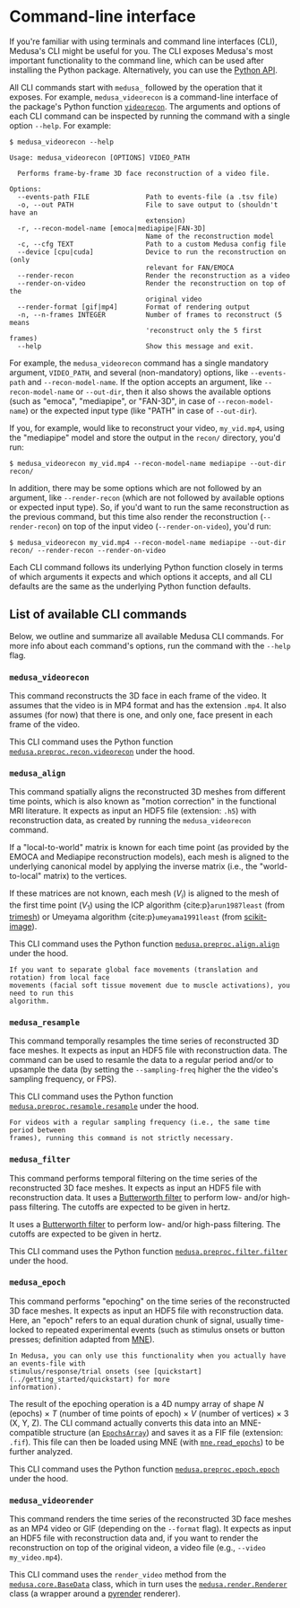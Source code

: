 # Command-line interface

If you're familiar with using terminals and command line interfaces (CLI), Medusa's
CLI might be useful for you. The CLI exposes Medusa's most important functionality
to the command line, which can be used after installing the Python package. Alternatively,
you can use the [Python API](./python).

All CLI commands start with `medusa_` followed by the operation that it exposes.
For example, `medusa_videorecon` is a command-line interface of the package's Python
function [`videorecon`](./python/preproc/recon/index). The arguments and options of each CLI
command can be inspected by running the command with a single option `--help`. For
example:

```console
$ medusa_videorecon --help

Usage: medusa_videorecon [OPTIONS] VIDEO_PATH

  Performs frame-by-frame 3D face reconstruction of a video file.

Options:
  --events-path FILE              Path to events-file (a .tsv file)
  -o, --out PATH                  File to save output to (shouldn't have an
                                  extension)
  -r, --recon-model-name [emoca|mediapipe|FAN-3D]
                                  Name of the reconstruction model
  -c, --cfg TEXT                  Path to a custom Medusa config file
  --device [cpu|cuda]             Device to run the reconstruction on (only
                                  relevant for FAN/EMOCA
  --render-recon                  Render the reconstruction as a video
  --render-on-video               Render the reconstruction on top of the
                                  original video
  --render-format [gif|mp4]       Format of rendering output
  -n, --n-frames INTEGER          Number of frames to reconstruct (5 means
                                  'reconstruct only the 5 first frames)
  --help                          Show this message and exit.
```

For example, the `medusa_videorecon` command has a single mandatory argument,
`VIDEO_PATH`, and several (non-mandatory) options, like `--events-path` and 
`--recon-model-name`. If the option accepts an argument, like `--recon-model-name` or
`--out-dir`, then it also shows the available options (such as "emoca", "mediapipe", or
"FAN-3D", in case of `--recon-model-name`) or the expected input type (like "PATH" in 
case of `--out-dir`). 

If you, for example, would like to reconstruct your video, 
`my_vid.mp4`, using the "mediapipe" model and store the output in the `recon/` directory,
you'd run:

```console
$ medusa_videorecon my_vid.mp4 --recon-model-name mediapipe --out-dir recon/
```

In addition, there may be some options which are not followed by an argument, like
`--render-recon` (which are not followed by available options or expected input type).
So, if you'd want to run the same reconstruction as the previous command, but this time
also render the reconstruction (`--render-recon`) on top of the input video 
(`--render-on-video`), you'd run:

```console
$ medusa_videorecon my_vid.mp4 --recon-model-name mediapipe --out-dir recon/ --render-recon --render-on-video
```

Each CLI command follows its underlying Python function closely in terms of which
arguments it expects and which options it accepts, and all CLI defaults are the same
as the underlying Python function defaults.

## List of available CLI commands

Below, we outline and summarize all available Medusa CLI commands. For more info about
each command's options, run the command with the `--help` flag.

### `medusa_videorecon`

This command reconstructs the 3D face in each frame of the video. It assumes that the
video is in MP4 format and has the extension `.mp4`. It also assumes (for now) that
there is one, and only one, face present in each frame of the video. 

This CLI command uses the Python function
[`medusa.preproc.recon.videorecon`](./python/preproc/recon/index) under the hood.

### `medusa_align`

This command spatially aligns the reconstructed 3D meshes from different time points,
which is also known as "motion correction" in the functional MRI literature. It expects
as input an HDF5 file (extension: `.h5`) with reconstruction data, as created by running
the `medusa_videorecon` command.

If a "local-to-world" matrix is known for each time point (as provided by the EMOCA and
Mediapipe reconstruction models), each mesh is aligned to the underlying canonical model
by applying the inverse matrix (i.e., the "world-to-local" matrix) to the vertices.

If these matrices are not known, each mesh ($V_{i}$) is aligned to the mesh of the first
time point ($V_{1}$) using the ICP algorithm {cite:p}`arun1987least` (from
[trimesh](https://trimsh.org/trimesh.registration.html)) or Umeyama algorithm 
{cite:p}`umeyama1991least` (from 
[scikit-image](https://github.com/scikit-image/scikit-image/blob/main/skimage/transform/_geometric.py#L91)).

This CLI command uses the Python function
[`medusa.preproc.align.align`](./python/preproc/align/index) under the hood.

```{note}
If you want to separate global face movements (translation and rotation) from local face 
movements (facial soft tissue movement due to muscle activations), you need to run this
algorithm.
```

### `medusa_resample`

This command temporally resamples the time series of reconstructed 3D face meshes. It
expects as input an HDF5 file with reconstruction data. The command can be used to resamle
the data to a regular period and/or to upsample the data (by setting the
`--sampling-freq` higher the the video's sampling frequency, or FPS).

This CLI command uses the Python function
[`medusa.preproc.resample.resample`](./python/preproc/resample/index) under the hood.

```{note}
For videos with a regular sampling frequency (i.e., the same time period between
frames), running this command is not strictly necessary.
```

### `medusa_filter`

This command performs temporal filtering on the time series of the reconstructed 3D face
meshes. It expects as input an HDF5 file with reconstruction data. It uses a
[Butterworth filter](https://en.wikipedia.org/wiki/Butterworth_filter) to perform low-
and/or high-pass filtering. The cutoffs are expected to be given in hertz.

It uses a [Butterworth filter](https://en.wikipedia.org/wiki/Butterworth_filter)
to perform low- and/or high-pass filtering. The cutoffs are expected to be given in
hertz.

This CLI command uses the Python function
[`medusa.preproc.filter.filter`](./python/preproc/filter/index) under the hood.

### `medusa_epoch`

This command performs "epoching" on the time series of the reconstructed 3D face
meshes. It expects as input an HDF5 file with reconstruction data. Here, an "epoch" refers to
an equal duration chunk of signal, usually time-locked to repeated experimental events
(such as stimulus onsets or button presses; definition adapted from
[MNE](https://mne.tools/stable/auto_tutorials/epochs/10_epochs_overview.html)).

```{warning}
In Medusa, you can only use this functionality when you actually have an events-file with
stimulus/response/trial onsets (see [quickstart](../getting_started/quickstart) for more
information). 
```

The result of the epoching operation is a 4D numpy array of shape $N$ (epochs) $\times\ T$
(number of time points of epoch) $\times\ V$ (number of vertices) $\times\ 3$ (X, Y, Z).
The CLI command actually converts this data into an MNE-compatible structure
(an [`EpochsArray`](https://mne.tools/stable/generated/mne.EpochsArray.html)) and saves
it as a FIF file (extension: `.fif`). This file can then be loaded using MNE 
(with [`mne.read_epochs`](https://mne.tools/stable/generated/mne.read_epochs.html#mne.read_epochs))
to be further analyzed.

This CLI command uses the Python function
[`medusa.preproc.epoch.epoch`](./python/preproc/epoch/index) under the hood.

### `medusa_videorender`

This command renders the time series of the reconstructed 3D face meshes as an MP4 video
or GIF (depending on the `--format` flag). It expects as input an HDF5 file with
reconstruction data and, if you want to render the reconstruction on top of the original
videon, a video file (e.g., `--video my_video.mp4`).

This CLI command uses the `render_video` method from the
[`medusa.core.BaseData`](./python/core/index) class, which in turn uses the 
[`medusa.render.Renderer`](./python/render/index) class (a wrapper around a
[pyrender](https://pyrender.readthedocs.io/) renderer).
